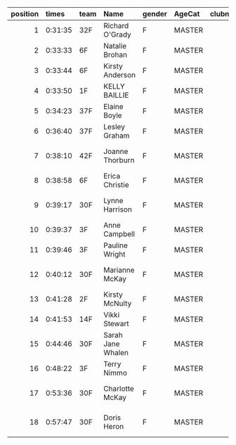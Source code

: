 |   position | times   | team   | Name              | gender   | AgeCat   |   clubnumber | Club name                  | Website                                    |   finishPosition |
|-----------:|:--------|:-------|:------------------|:---------|:---------|-------------:|:---------------------------|:-------------------------------------------|-----------------:|
|          1 | 0:31:35 | 32F    | Richard O'Grady   | F        | MASTER   |           32 | Helensburgh AAC            | https://www.helensburghaac.com/            |               36 |
|          2 | 0:33:33 | 6F     | Natalie Brohan    | F        | MASTER   |            6 | Cambuslang Harriers        | https://cambuslangharriers.org/            |               55 |
|          3 | 0:33:44 | 6F     | Kirsty Anderson   | F        | MASTER   |            6 | Cambuslang Harriers        | https://cambuslangharriers.org/            |               62 |
|          4 | 0:33:50 | 1F     | KELLY BAILLIE     | F        | MASTER   |            1 | East Kilbride AC           | http://www.ekac.org.uk/                    |               63 |
|          5 | 0:34:23 | 37F    | Elaine Boyle      | F        | MASTER   |           37 | Law & District AAC         | http://www.lawaac.co.uk/                   |               69 |
|          6 | 0:36:40 | 37F    | Lesley Graham     | F        | MASTER   |           37 | Law & District AAC         | http://www.lawaac.co.uk/                   |               91 |
|          7 | 0:38:10 | 42F    | Joanne Thorburn   | F        | MASTER   |           42 | Newton Road Runners        | https://www.newton-roadrunners.com/        |              113 |
|          8 | 0:38:58 | 6F     | Erica Christie    | F        | MASTER   |            6 | Cambuslang Harriers        | https://cambuslangharriers.org/            |              119 |
|          9 | 0:39:17 | 30F    | Lynne Harrison    | F        | MASTER   |           30 | Greenock Glenpark Harriers | https://greenockglenparkharriers.com/      |              122 |
|         10 | 0:39:37 | 3F     | Anne Campbell     | F        | MASTER   |            3 | Bellahouston RR            | https://www.bellahoustonroadrunners.co.uk/ |              124 |
|         11 | 0:39:46 | 3F     | Pauline Wright    | F        | MASTER   |            3 | Bellahouston RR            | https://www.bellahoustonroadrunners.co.uk/ |              127 |
|         12 | 0:40:12 | 30F    | Marianne McKay    | F        | MASTER   |           30 | Greenock Glenpark Harriers | https://greenockglenparkharriers.com/      |              130 |
|         13 | 0:41:28 | 2F     | Kirsty McNulty    | F        | MASTER   |            2 | Kilmarnock H&AC            | http://www.kilmarnockharriers.com/         |              139 |
|         14 | 0:41:53 | 14F    | Vikki Stewart     | F        | MASTER   |           14 | Ayr Seaforth AC            | https://www.ayrseaforth.co.uk/             |              142 |
|         15 | 0:44:46 | 30F    | Sarah Jane Whalen | F        | MASTER   |           30 | Greenock Glenpark Harriers | https://greenockglenparkharriers.com/      |              149 |
|         16 | 0:48:22 | 3F     | Terry Nimmo       | F        | MASTER   |            3 | Bellahouston RR            | https://www.bellahoustonroadrunners.co.uk/ |              151 |
|         17 | 0:53:36 | 30F    | Charlotte McKay   | F        | MASTER   |           30 | Greenock Glenpark Harriers | https://greenockglenparkharriers.com/      |              152 |
|         18 | 0:57:47 | 30F    | Doris Heron       | F        | MASTER   |           30 | Greenock Glenpark Harriers | https://greenockglenparkharriers.com/      |              153 |